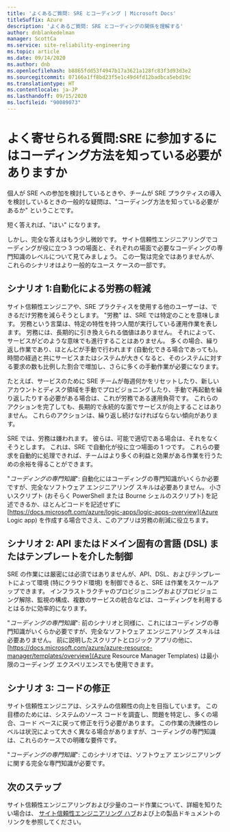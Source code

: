 ```yaml
---
title: 'よくあるご質問: SRE とコーディング | Microsoft Docs'
titleSuffix: Azure
description: 'よくあるご質問: SRE とコーディングの関係を理解する'
author: dnblankedelman
manager: ScottCa
ms.service: site-reliability-engineering
ms.topic: article
ms.date: 09/14/2020
ms.author: dnb
ms.openlocfilehash: b8865fdd53f4947b17a3621a128fc83f3d93d3e2
ms.sourcegitcommit: 07166a1ff8bd23f5e1c49d4fd12badbca5ebd19c
ms.translationtype: HT
ms.contentlocale: ja-JP
ms.lasthandoff: 09/15/2020
ms.locfileid: "90089073"
---
```

# <a name="frequently-asked-questions-do-i-need-to-know-how-to-code-to-get-involved-with-sre"></a>よく寄せられる質問:SRE に参加するにはコーディング方法を知っている必要がありますか

個人が SRE への参加を検討しているときや、チームが SRE プラクティスの導入を検討しているときの一般的な疑問は、"コーディング方法を知っている必要があるか" ということです。

短く答えれば、"はい" になります。 

しかし、完全な答えはもう少し微妙です。 サイト信頼性エンジニアリングでコーディングが役に立つ 3 つの場面と、それぞれの場面で必要なコーディングの専門知識のレベルについて見てみましょう。 この一覧は完全ではありませんが、これらのシナリオはより一般的なユース ケースの一部です。

## <a name="scenario-1-removing-toil-through-automation"></a>シナリオ 1:自動化による労務の軽減

サイト信頼性エンジニアや、SRE プラクティスを使用する他のユーザーは、できるだけ労務を減らそうとします。 "労務" は、SRE では特定のことを意味します。 労務という言葉は、特定の特性を持つ人間が実行している運用作業を表します。 労務には、長期的に引き換えられる価値はありません。 それによって、サービスがどのような意味でも進行することはありません。 多くの場合、繰り返し作業であり、ほとんどが手動で行われます (自動化できる場合であっても)。 時間の経過と共にサービスまたはシステムが大きくなると、そのシステムに対する要求の数も比例した割合で増加し、さらに多くの手動作業が必要になります。

たとえば、サービスのために SRE チームが毎週何かをリセットしたり、新しいアカウントとディスク領域を手動でプロビジョニングしたり、手動で再起動を繰り返したりする必要がある場合は、これが労務である運用負荷です。 これらのアクションを完了しても、長期的で永続的な面でサービスが向上することはありません。 これらのアクションは、繰り返し続けなければならない傾向があります。

SRE では、労務は嫌われます。 彼らは、可能で適切である場合は、それをなくそうとします。 これは、SRE で自動化が役に立つ場面の 1 つです。 これらの要求を自動的に処理できれば、チームはより多くの利益と効果がある作業を行うための余裕を得ることができます。

"*コーディングの専門知識*": 自動化にはコーディングの専門知識がいくらか必要ですが、完全なソフトウェア エンジニアリング スキルは必要ありません。 小さいスクリプト (おそらく PowerShell または Bourne シェルのスクリプト) を記述できるか、ほとんどコードを記述せずに [https://docs.microsoft.com/azure/logic-apps/logic-apps-overview](Azure Logic app) を作成する場合でさえ、このアプリは労務の削減に役立ちます。

## <a name="scenario-2-control-through-apisdomain-specific-languages-dslstemplates"></a>シナリオ 2: API またはドメイン固有の言語 (DSL) またはテンプレートを介した制御

SRE の作業には厳密には必須ではありませんが、API、DSL、およびテンプレートによって環境 (特にクラウド環境) を制御できると、SRE は作業をスケールアップできます。 インフラストラクチャのプロビジョニングおよびプロビジョニング解除、監視の構成、複数のサービスの統合などは、コーディングを利用するとはるかに効率的になります。

"*コーディングの専門知識*": 前のシナリオと同様に、これにはコーディングの専門知識がいくらか必要ですが、完全なソフトウェア エンジニアリング スキルは必要ありません。 前に説明したスクリプトとロジック アプリの他に、[https://docs.microsoft.com/azure/azure-resource-manager/templates/overview](Azure Resource Manager Templates) は最小限のコーディング エクスペリエンスでも使用できます。

## <a name="scenario-3-fixing-the-code"></a>シナリオ 3: コードの修正

サイト信頼性エンジニアは、システムの信頼性の向上を目指しています。 この目標のためには、システムのソース コードを調査し、問題を特定し、多くの場合、コード ベースに戻って修正を行う必要があります。 この作業の洗練性のレベルは状況によって大きく異なる場合がありますが、コーディングの専門知識は、これらのケースでの明確な要件です。

"*コーディングの専門知識*": このシナリオでは、ソフトウェア エンジニアリングに関する完全な専門知識が必要です。


## <a name="next-steps"></a>次のステップ

サイト信頼性エンジニアリングおよび少量のコード作業について、詳細を知りたい場合は、 [サイト信頼性エンジニアリング ハブ](../index.yml)および上の製品ドキュメントのリンクを参照してください。
